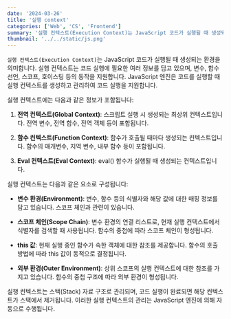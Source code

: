 ```yaml
---
date: '2024-03-26'
title: '실행 context'
categories: ['Web', 'CS', 'Frontend']
summary: '실행 컨텍스트(Execution Context)는 JavaScript 코드가 실행될 때 생성되는 환경을 의미합니다. '
thumbnail: '../../static/js.png'
---
```


`실행 컨텍스트(Execution Context)`는 JavaScript 코드가 실행될 때 생성되는 환경을 의미합니다. 실행 컨텍스트는 코드 실행에 필요한 여러 정보를 담고 있으며, 변수, 함수 선언, 스코프, 호이스팅 등의 동작을 지원합니다. JavaScript 엔진은 코드를 실행할 때 실행 컨텍스트를 생성하고 관리하여 코드 실행을 지원합니다.

실행 컨텍스트에는 다음과 같은 정보가 포함됩니다:

1. **전역 컨텍스트(Global Context)**: 스크립트 실행 시 생성되는 최상위 컨텍스트입니다. 전역 변수, 전역 함수, 전역 객체 등이 포함됩니다.

2. **함수 컨텍스트(Function Context)**: 함수가 호출될 때마다 생성되는 컨텍스트입니다. 함수의 매개변수, 지역 변수, 내부 함수 등이 포함됩니다.

3. **Eval 컨텍스트(Eval Context)**: eval() 함수가 실행될 때 생성되는 컨텍스트입니다.

실행 컨텍스트는 다음과 같은 요소로 구성됩니다:

- **변수 환경(Environment)**: 변수, 함수 등의 식별자와 해당 값에 대한 매핑 정보를 담고 있습니다. 스코프 체인과 관련이 있습니다.

- **스코프 체인(Scope Chain)**: 변수 환경의 연결 리스트로, 현재 실행 컨텍스트에서 식별자를 검색할 때 사용됩니다. 함수의 중첩에 따라 스코프 체인이 형성됩니다.

- **this 값**: 현재 실행 중인 함수가 속한 객체에 대한 참조를 제공합니다. 함수의 호출 방법에 따라 this 값이 동적으로 결정됩니다.

- **외부 환경(Outer Environment)**: 상위 스코프의 실행 컨텍스트에 대한 참조를 가지고 있습니다. 함수의 중첩 구조에 따라 외부 환경이 형성됩니다.

실행 컨텍스트는 스택(Stack) 자료 구조로 관리되며, 코드 실행이 완료되면 해당 컨텍스트가 스택에서 제거됩니다. 이러한 실행 컨텍스트의 관리는 JavaScript 엔진에 의해 자동으로 수행됩니다.

